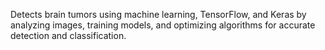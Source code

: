 Detects brain tumors using machine learning, TensorFlow, and Keras by analyzing
images, training models, and optimizing algorithms for accurate detection and
classification.
